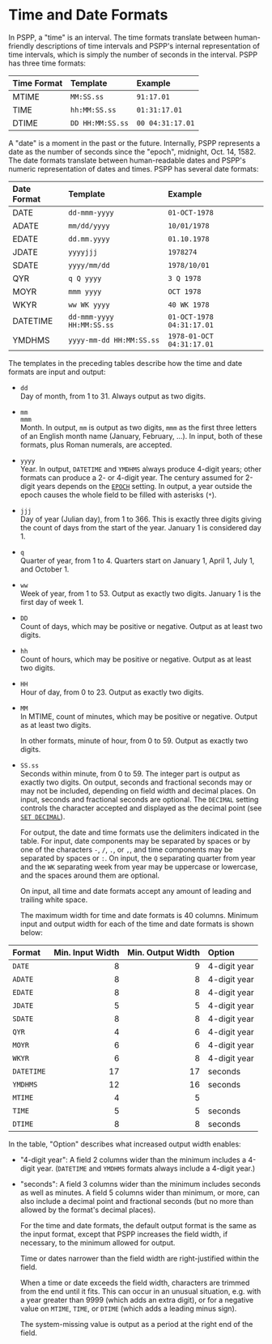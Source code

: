 # Time and Date Formats

In PSPP, a "time" is an interval.  The time formats translate between
human-friendly descriptions of time intervals and PSPP's internal
representation of time intervals, which is simply the number of seconds
in the interval.  PSPP has three time formats:

|Time Format   |Template                    |Example|
|:-------------|:---------------------------|:---------------------------|
|MTIME         |`MM:SS.ss`                  |`91:17.01`|
|TIME          |`hh:MM:SS.ss`               |`01:31:17.01`|
|DTIME         |`DD HH:MM:SS.ss`            |`00 04:31:17.01`|

   A "date" is a moment in the past or the future.  Internally, PSPP
represents a date as the number of seconds since the "epoch", midnight,
Oct.  14, 1582.  The date formats translate between human-readable dates
and PSPP's numeric representation of dates and times.  PSPP has several
date formats:

|Date Format   |Template                    |Example|
|:-------------|:---------------------------|:---------------------------|
|DATE          |`dd-mmm-yyyy`               |`01-OCT-1978`|
|ADATE         |`mm/dd/yyyy`                |`10/01/1978`|
|EDATE         |`dd.mm.yyyy`                |`01.10.1978`|
|JDATE         |`yyyyjjj`                   |`1978274`|
|SDATE         |`yyyy/mm/dd`                |`1978/10/01`|
|QYR           |`q Q yyyy`                  |`3 Q 1978`|
|MOYR          |`mmm yyyy`                  |`OCT 1978`|
|WKYR          |`ww WK yyyy`                |`40 WK 1978`|
|DATETIME      |`dd-mmm-yyyy HH:MM:SS.ss`   |`01-OCT-1978 04:31:17.01`|
|YMDHMS        |`yyyy-mm-dd HH:MM:SS.ss`    |`1978-01-OCT 04:31:17.01`|

   The templates in the preceding tables describe how the time and date
formats are input and output:

* `dd`  
  Day of month, from 1 to 31.  Always output as two digits.

* `mm`  
  `mmm`  
  Month.  In output, `mm` is output as two digits, `mmm` as the first
  three letters of an English month name (January, February, ...).
  In input, both of these formats, plus Roman numerals, are accepted.

* `yyyy`  
  Year.  In output, `DATETIME` and `YMDHMS` always produce 4-digit
  years; other formats can produce a 2- or 4-digit year.  The century
  assumed for 2-digit years depends on the
  [`EPOCH`](../../../commands/utilities/set.md#epoch) setting.  In
  output, a year outside the epoch causes the whole field to be filled
  with asterisks (`*`).

* `jjj`  
  Day of year (Julian day), from 1 to 366.  This is exactly three
  digits giving the count of days from the start of the year.
  January 1 is considered day 1.

* `q`  
  Quarter of year, from 1 to 4.  Quarters start on January 1, April
  1, July 1, and October 1.

* `ww`  
  Week of year, from 1 to 53.  Output as exactly two digits.  January
  1 is the first day of week 1.

* `DD`  
  Count of days, which may be positive or negative.  Output as at
  least two digits.

* `hh`  
  Count of hours, which may be positive or negative.  Output as at
  least two digits.

* `HH`  
  Hour of day, from 0 to 23.  Output as exactly two digits.

* `MM`  
  In MTIME, count of minutes, which may be positive or negative.
  Output as at least two digits.

  In other formats, minute of hour, from 0 to 59.  Output as exactly
  two digits.

* `SS.ss`  
  Seconds within minute, from 0 to 59.  The integer part is output as
  exactly two digits.  On output, seconds and fractional seconds may
  or may not be included, depending on field width and decimal places.
  On input, seconds and fractional seconds are optional.  The
  `DECIMAL` setting controls the character accepted and displayed as
  the decimal point (see [`SET
  DECIMAL`](../../../commands/utilities/set.md#decimal)).

   For output, the date and time formats use the delimiters indicated in
the table.  For input, date components may be separated by spaces or by
one of the characters `-`, `/`, `.`, or `,`, and time components may be
separated by spaces or `:`.  On input, the `Q` separating quarter from
year and the `WK` separating week from year may be uppercase or
lowercase, and the spaces around them are optional.

   On input, all time and date formats accept any amount of leading and
trailing white space.

   The maximum width for time and date formats is 40 columns.  Minimum
input and output width for each of the time and date formats is shown
below:

|Format       |Min. Input Width    |Min. Output Width    |Option|
|:------------|-------------------:|--------------------:|:------------|
|`DATE`       |8                   |9                    |4-digit year|
|`ADATE`      |8                   |8                    |4-digit year|
|`EDATE`      |8                   |8                    |4-digit year|
|`JDATE`      |5                   |5                    |4-digit year|
|`SDATE`      |8                   |8                    |4-digit year|
|`QYR`        |4                   |6                    |4-digit year|
|`MOYR`       |6                   |6                    |4-digit year|
|`WKYR`       |6                   |8                    |4-digit year|
|`DATETIME`   |17                  |17                   |seconds|
|`YMDHMS`     |12                  |16                   |seconds|
|`MTIME`      |4                   |5
|`TIME`       |5                   |5                    |seconds|
|`DTIME`      |8                   |8                    |seconds|

In the table, "Option" describes what increased output width enables:

* "4-digit year": A field 2 columns wider than the minimum includes a
  4-digit year.  (`DATETIME` and `YMDHMS` formats always include a
  4-digit year.)

* "seconds": A field 3 columns wider than the minimum includes seconds
  as well as minutes.  A field 5 columns wider than minimum, or more,
  can also include a decimal point and fractional seconds (but no more
  than allowed by the format's decimal places).

   For the time and date formats, the default output format is the same
as the input format, except that PSPP increases the field width, if
necessary, to the minimum allowed for output.

   Time or dates narrower than the field width are right-justified
within the field.

   When a time or date exceeds the field width, characters are trimmed
from the end until it fits.  This can occur in an unusual situation,
e.g. with a year greater than 9999 (which adds an extra digit), or for
a negative value on `MTIME`, `TIME`, or `DTIME` (which adds a leading
minus sign).

   The system-missing value is output as a period at the right end of
the field.

